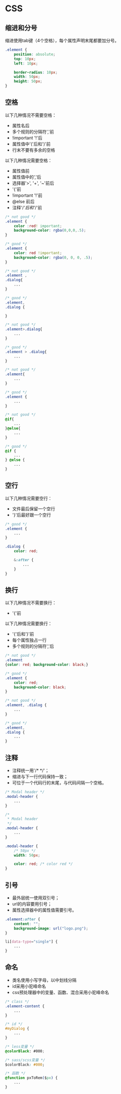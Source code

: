 # CSS

## 缩进和分号

缩进使用tab键（4个空格），每个属性声明末尾都要加分号。

``` css
.element {
    position: absolute;
    top: 10px;
    left: 10px;

    border-radius: 10px;
    width: 50px;
    height: 50px;
}
```

## 空格

以下几种情况不需要空格：

- 属性名后
- 多个规则的分隔符','前
- !important '!'后
- 属性值中'('后和')'前
- 行末不要有多余的空格

以下几种情况需要空格：

- 属性值前
- 属性值中的','后
- 选择器'>', '+', '~'前后
- '{'前
- !important '!'前
- @else 前后
- 注释'/*'后和'*/'前

``` css
/* not good */
.element {
    color :red! important;
    background-color: rgba(0,0,0,.5);
}

/* good */
.element {
    color: red !important;
    background-color: rgba(0, 0, 0, .5);
}

/* not good */
.element ,
.dialog{
    ...
}

/* good */
.element,
.dialog {

}

/* not good */
.element>.dialog{
    ...
}

/* good */
.element > .dialog{
    ...
}

/* not good */
.element{
    ...
}

/* good */
.element {
    ...
}

/* not good */
@if{
    ...
}@else{
    ...
}

/* good */
@if {
    ...
} @else {
    ...
}
```

## 空行

以下几种情况需要空行：

- 文件最后保留一个空行
- '}'后最好跟一个空行

``` css
/* good */
.element {
    ...
}

.dialog {
    color: red;

    &:after {
        ...
    }
}
```

## 换行

以下几种情况不需要换行：

- '{'前

以下几种情况需要换行：

- '{'后和'}'前
- 每个属性独占一行
- 多个规则的分隔符','后

``` css
/* not good */
.element
{color: red; background-color: black;}

/* good */
.element {
    color: red;
    background-color: black;
}

/* not good */
.element, .dialog {
    ...
}

/* good */
.element,
.dialog {
    ...
}
```

## 注释

- 注释统一用'/* */'；
- 缩进与下一行代码保持一致；
- 可位于一个代码行的末尾，与代码间隔一个空格。

``` css
/* Modal header */
.modal-header {
    ...
}

/*
 * Modal header
 */
.modal-header {
    ...
}

.modal-header {
    /* 50px */
    width: 50px;

    color: red; /* color red */
}
```

## 引号

- 最外层统一使用双引号；
- url的内容要用引号；
- 属性选择器中的属性值需要引号。

``` css
.element:after {
    content: "";
    background-image: url("logo.png");
}

li[data-type="single"] {
    ...
}
```

## 命名

- 类名使用小写字母，以中划线分隔
- id采用小驼峰命名
- css预处理器中的变量、函数、混合采用小驼峰命名

``` css
/* class */
.element-content {
    ...
}

/* id */
#myDialog {
    ...
}

/* less变量 */
@colorBlack: #000;

/* sass/scss变量 */
$colorBlack: #000;

/* 函数 */
@function pxToRem($px) {
    ...
}
```